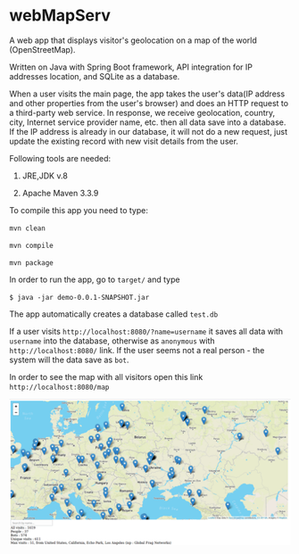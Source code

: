 # webMapServ
A web app that displays visitor's geolocation on a map of the world (OpenStreetMap). 

Written on Java with Spring Boot framework, API integration for IP addresses location, and SQLite as a database.

When a user visits the main page, the app takes the user's data(IP address and other properties from the user's browser) and does an HTTP request to a third-party web service. In response, we receive geolocation, country, city, Internet service provider name, etc. then all data save into a database. If the IP address is already in our database, it will not do a new request, just update the existing record with new visit details from the user.

Following tools are needed:

1) JRE,JDK v.8

2) Apache Maven 3.3.9

To compile this app you need to type:

`mvn clean`

`mvn compile`

`mvn package`

In order to run the app, go to `target/` and type

`$ java -jar demo-0.0.1-SNAPSHOT.jar`

The app automatically creates a database called `test.db`

If a user visits `http://localhost:8080/?name=username` it saves all data with `username` into the database, otherwise as `anonymous` with `http://localhost:8080/` link. If the user seems not a real person - the system will the data save as `bot`.

In order to see the map with all visitors open this link `http://localhost:8080/map`

![example](https://github.com/lubomyrV/webMapServ/blob/master/map3.png)
